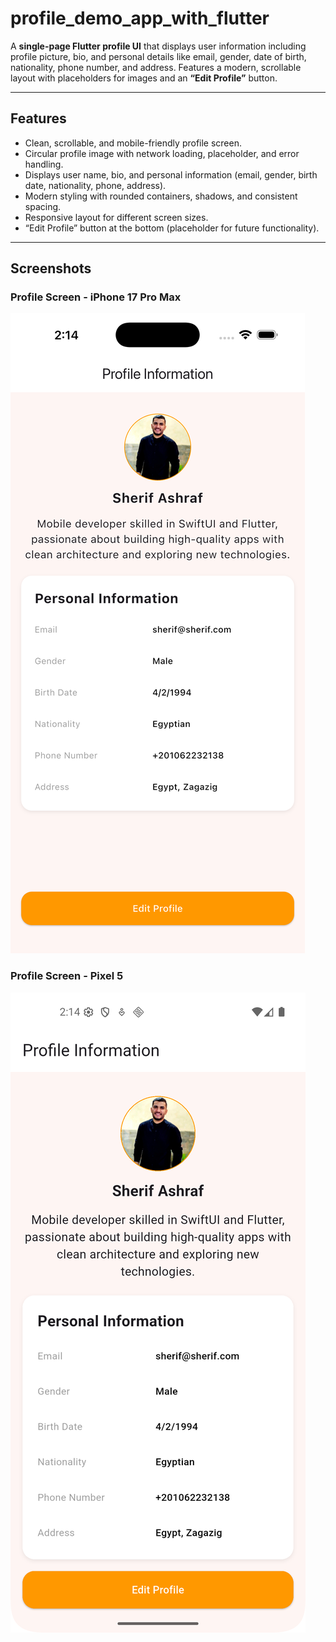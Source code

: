 # profile_demo_app_with_flutter

A **single-page Flutter profile UI** that displays user information including profile picture, bio, and personal details like email, gender, date of birth, nationality, phone number, and address. Features a modern, scrollable layout with placeholders for images and an **“Edit Profile”** button.

---

## Features

- Clean, scrollable, and mobile-friendly profile screen.
- Circular profile image with network loading, placeholder, and error handling.
- Displays user name, bio, and personal information (email, gender, birth date, nationality, phone, address).
- Modern styling with rounded containers, shadows, and consistent spacing.
- Responsive layout for different screen sizes.
- “Edit Profile” button at the bottom (placeholder for future functionality).

---

## Screenshots

### Profile Screen - iPhone 17 Pro Max
![Profile Screen - iPhone 17 Pro Max](assets/screenshots/profile_screen_iphone-17-pro-max.png)

### Profile Screen - Pixel 5
![Profile Screen - Pixel 5](assets/screenshots/profile_screen_pixel-5.png)
